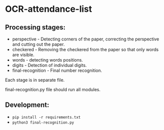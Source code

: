# OCR-attendance-list
## Processing stages:
- perspective - Detecting corners of the paper, correcting the perspective and cutting out the paper.
- checkered - Removing the checkered from the paper so that only words are visible.
- words - detecting words positions.
- digits - Detection of individual digits.
- final-recognition - Final number recognition.

Each stage is in separate file.

final-recognition.py file should run all modules.

## Development:
- `pip install -r requirements.txt`
- `python3 final-recognition.py` 
